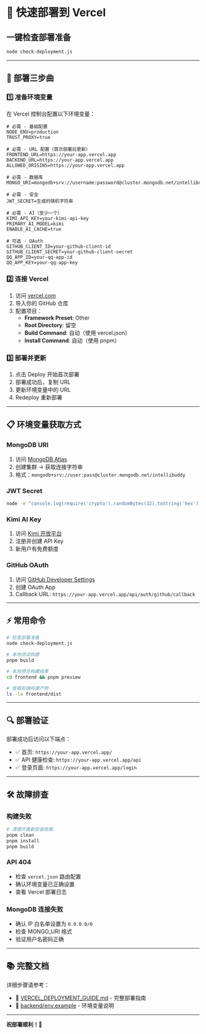 # 🚀 快速部署到 Vercel

## 一键检查部署准备

```bash
node check-deployment.js
```

---

## 🎯 部署三步曲

### 1️⃣ 准备环境变量

在 Vercel 控制台配置以下环境变量：

```env
# 必需 - 基础配置
NODE_ENV=production
TRUST_PROXY=true

# 必需 - URL 配置（首次部署后更新）
FRONTEND_URL=https://your-app.vercel.app
BACKEND_URL=https://your-app.vercel.app
ALLOWED_ORIGINS=https://your-app.vercel.app

# 必需 - 数据库
MONGO_URI=mongodb+srv://username:password@cluster.mongodb.net/intellibuddy

# 必需 - 安全
JWT_SECRET=生成的随机字符串

# 必需 - AI（至少一个）
KIMI_API_KEY=your-kimi-api-key
PRIMARY_AI_MODEL=kimi
ENABLE_AI_CACHE=true

# 可选 - OAuth
GITHUB_CLIENT_ID=your-github-client-id
GITHUB_CLIENT_SECRET=your-github-client-secret
QQ_APP_ID=your-qq-app-id
QQ_APP_KEY=your-qq-app-key
```

### 2️⃣ 连接 Vercel

1. 访问 [vercel.com](https://vercel.com)
2. 导入你的 GitHub 仓库
3. 配置项目：
   - **Framework Preset**: Other
   - **Root Directory**: 留空
   - **Build Command**: 自动（使用 vercel.json）
   - **Install Command**: 自动（使用 pnpm）

### 3️⃣ 部署并更新

1. 点击 Deploy 开始首次部署
2. 部署成功后，复制 URL
3. 更新环境变量中的 URL
4. Redeploy 重新部署

---

## 📋 环境变量获取方式

### MongoDB URI
1. 访问 [MongoDB Atlas](https://www.mongodb.com/cloud/atlas)
2. 创建集群 → 获取连接字符串
3. 格式：`mongodb+srv://user:pass@cluster.mongodb.net/intellibuddy`

### JWT Secret
```bash
node -e "console.log(require('crypto').randomBytes(32).toString('hex'))"
```

### Kimi AI Key
1. 访问 [Kimi 开放平台](https://platform.moonshot.cn/console/api-keys)
2. 注册并创建 API Key
3. 新用户有免费额度

### GitHub OAuth
1. 访问 [GitHub Developer Settings](https://github.com/settings/developers)
2. 创建 OAuth App
3. Callback URL: `https://your-app.vercel.app/api/auth/github/callback`

---

## ⚡ 常用命令

```bash
# 检查部署准备
node check-deployment.js

# 本地测试构建
pnpm build

# 本地预览构建结果
cd frontend && pnpm preview

# 查看前端构建产物
ls -la frontend/dist
```

---

## 🔍 部署验证

部署成功后访问以下端点：

- ✅ 首页: `https://your-app.vercel.app/`
- ✅ API 健康检查: `https://your-app.vercel.app/api`
- ✅ 登录页面: `https://your-app.vercel.app/login`

---

## 🛠️ 故障排查

### 构建失败
```bash
# 清理并重新安装依赖
pnpm clean
pnpm install
pnpm build
```

### API 404
- 检查 `vercel.json` 路由配置
- 确认环境变量已正确设置
- 查看 Vercel 部署日志

### MongoDB 连接失败
- 确认 IP 白名单设置为 `0.0.0.0/0`
- 检查 MONGO_URI 格式
- 验证用户名密码正确

---

## 📚 完整文档

详细步骤请参考：
- 📖 [VERCEL_DEPLOYMENT_GUIDE.md](./VERCEL_DEPLOYMENT_GUIDE.md) - 完整部署指南
- 📝 [backend/env.example](./backend/env.example) - 环境变量说明

---

**祝部署顺利！🎉**

